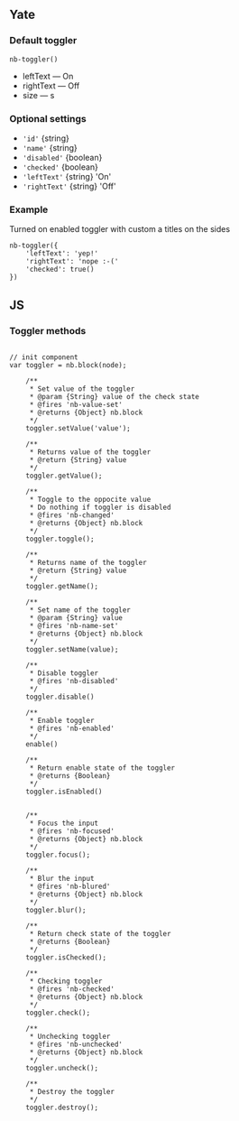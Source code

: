 ## Yate

### Default toggler

```
nb-toggler()
```

* leftText — On
* rightText — Off
* size — s

### Optional settings
* `'id'` {string}
* `'name'` {string}
* `'disabled'` {boolean}
* `'checked'` {boolean}
* `'leftText'` {string} 'On'
* `'rightText'` {string} 'Off'

### Example

Turned on enabled toggler with custom a titles on the sides

```
nb-toggler({
    'leftText': 'yep!'
    'rightText': 'nope :-('
    'checked': true()
})
```

## JS

### Toggler methods

```

// init component
var toggler = nb.block(node);

    /**
     * Set value of the toggler
     * @param {String} value of the check state
     * @fires 'nb-value-set'
     * @returns {Object} nb.block
     */
    toggler.setValue('value');

    /**
     * Returns value of the toggler
     * @return {String} value
     */
    toggler.getValue();

    /**
     * Toggle to the oppocite value
     * Do nothing if toggler is disabled
     * @fires 'nb-changed'
     * @returns {Object} nb.block
     */
    toggler.toggle();

    /**
     * Returns name of the toggler
     * @return {String} value
     */
    toggler.getName();

    /**
     * Set name of the toggler
     * @param {String} value
     * @fires 'nb-name-set'
     * @returns {Object} nb.block
     */
    toggler.setName(value);

    /**
     * Disable toggler
     * @fires 'nb-disabled'
     */
    toggler.disable()

    /**
     * Enable toggler
     * @fires 'nb-enabled'
     */
    enable()

    /**
     * Return enable state of the toggler
     * @returns {Boolean}
     */
    toggler.isEnabled()


    /**
     * Focus the input
     * @fires 'nb-focused'
     * @returns {Object} nb.block
     */
    toggler.focus();

    /**
     * Blur the input
     * @fires 'nb-blured'
     * @returns {Object} nb.block
     */
    toggler.blur();

    /**
     * Return check state of the toggler
     * @returns {Boolean}
     */
    toggler.isChecked();

    /**
     * Checking toggler
     * @fires 'nb-checked'
     * @returns {Object} nb.block
     */
    toggler.check();

    /**
     * Unchecking toggler
     * @fires 'nb-unchecked'
     * @returns {Object} nb.block
     */
    toggler.uncheck();

    /**
     * Destroy the toggler
     */
    toggler.destroy();

```

